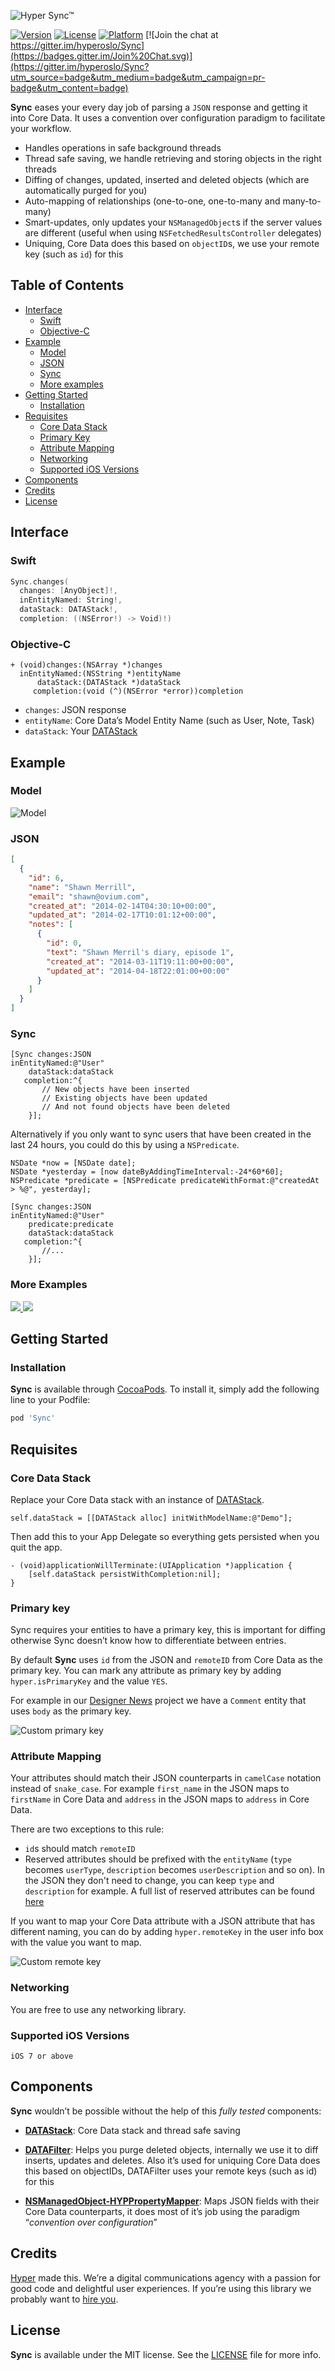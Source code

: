 ![Hyper Sync™](https://raw.githubusercontent.com/hyperoslo/Sync/master/Images/logo-v2.png)

[![Version](https://img.shields.io/cocoapods/v/Sync.svg?style=flat)](http://cocoadocs.org/docsets/Sync)
[![License](https://img.shields.io/cocoapods/l/Sync.svg?style=flat)](http://cocoadocs.org/docsets/Sync)
[![Platform](https://img.shields.io/cocoapods/p/Sync.svg?style=flat)](http://cocoadocs.org/docsets/Sync)
[![Join the chat at https://gitter.im/hyperoslo/Sync](https://badges.gitter.im/Join%20Chat.svg)](https://gitter.im/hyperoslo/Sync?utm_source=badge&utm_medium=badge&utm_campaign=pr-badge&utm_content=badge)

**Sync** eases your every day job of parsing a `JSON` response and getting it into Core Data. It uses a convention over configuration paradigm to facilitate your workflow.

* Handles operations in safe background threads
* Thread safe saving, we handle retrieving and storing objects in the right threads
* Diffing of changes, updated, inserted and deleted objects (which are automatically purged for you)
* Auto-mapping of relationships (one-to-one, one-to-many and many-to-many)
* Smart-updates, only updates your `NSManagedObject`s if the server values are different (useful when using `NSFetchedResultsController` delegates)
* Uniquing, Core Data does this based on `objectID`s, we use your remote key (such as `id`) for this


## Table of Contents

* [Interface](#interface)
  * [Swift](#swift)
  * [Objective-C](#objective-c)
* [Example](#example)
  * [Model](#model)
  * [JSON](#json)
  * [Sync](#sync)
  * [More examples](#more-examples)
* [Getting Started](#getting-started)
  * [Installation](#installation)
* [Requisites](#requisites)
  * [Core Data Stack](#core-data-stack)
  * [Primary Key](#primary-key)
  * [Attribute Mapping](#attribute-mapping)
  * [Networking](#networking)
  * [Supported iOS Versions](#supported-ios-versions)
* [Components](#components)
* [Credits](#credits)
* [License](#license)


## Interface

### Swift

```swift
Sync.changes(
  changes: [AnyObject]!,
  inEntityNamed: String!,
  dataStack: DATAStack!,
  completion: ((NSError!) -> Void)!)
```

### Objective-C

```objc
+ (void)changes:(NSArray *)changes
  inEntityNamed:(NSString *)entityName
      dataStack:(DATAStack *)dataStack
     completion:(void (^)(NSError *error))completion
```

* `changes`: JSON response
* `entityName`: Core Data’s Model Entity Name (such as User, Note, Task)
* `dataStack`: Your [DATAStack](https://github.com/3lvis/DATAStack)


## Example

### Model

![Model](https://raw.githubusercontent.com/hyperoslo/Sync/master/Images/sync-model.png)

### JSON

```json
[
  {
    "id": 6,
    "name": "Shawn Merrill",
    "email": "shawn@ovium.com",
    "created_at": "2014-02-14T04:30:10+00:00",
    "updated_at": "2014-02-17T10:01:12+00:00",
    "notes": [
      {
        "id": 0,
        "text": "Shawn Merril's diary, episode 1",
        "created_at": "2014-03-11T19:11:00+00:00",
        "updated_at": "2014-04-18T22:01:00+00:00"
      }
    ]
  }
]
```

### Sync

```objc
[Sync changes:JSON
inEntityNamed:@"User"
    dataStack:dataStack
   completion:^{
       // New objects have been inserted
       // Existing objects have been updated
       // And not found objects have been deleted
    }];
```

Alternatively if you only want to sync users that have been created in the last 24 hours, you could do this by using a `NSPredicate`.

```objc
NSDate *now = [NSDate date];
NSDate *yesterday = [now dateByAddingTimeInterval:-24*60*60];
NSPredicate *predicate = [NSPredicate predicateWithFormat:@"createdAt > %@", yesterday];

[Sync changes:JSON
inEntityNamed:@"User"
    predicate:predicate
    dataStack:dataStack
   completion:^{
       //...
    }];
```

### More Examples

<a href="https://github.com/hyperoslo/Sync/tree/master/Examples/AppNet/README.md">
  <img src="https://raw.githubusercontent.com/hyperoslo/Sync/master/Images/APPNET-v3.png" />
</a>

<a href="https://github.com/hyperoslo/Sync/tree/master/Examples/DesignerNews/README.md">
  <img src="https://raw.githubusercontent.com/hyperoslo/Sync/master/Images/DN-v4.png" />
</a>


## Getting Started

### Installation

**Sync** is available through [CocoaPods](http://cocoapods.org). To install it, simply add the following line to your Podfile:

```ruby
pod 'Sync'
```

## Requisites

### Core Data Stack

Replace your Core Data stack with an instance of [DATAStack](https://github.com/3lvis/DATAStack).

```objc
self.dataStack = [[DATAStack alloc] initWithModelName:@"Demo"];
```

Then add this to your App Delegate so everything gets persisted when you quit the app.
```objc
- (void)applicationWillTerminate:(UIApplication *)application {
    [self.dataStack persistWithCompletion:nil];
}
```

### Primary key

Sync requires your entities to have a primary key, this is important for diffing otherwise Sync doesn’t know how to differentiate between entries.

By default **Sync** uses `id` from the JSON and `remoteID` from Core Data as the primary key. You can mark any attribute as primary key by adding `hyper.isPrimaryKey` and the value `YES`.

For example in our [Designer News](https://github.com/hyperoslo/Sync/tree/master/Examples/DesignerNews) project we have a `Comment` entity that uses `body` as the primary key.

![Custom primary key](https://raw.githubusercontent.com/hyperoslo/Sync/master/Images/custom-primary-key-v2.png)

### Attribute Mapping

Your attributes should match their JSON counterparts in `camelCase` notation instead of `snake_case`. For example `first_name` in the JSON maps to `firstName` in Core Data and `address` in the JSON maps to `address` in Core Data.

There are two exceptions to this rule:

* `id`s should match `remoteID`
* Reserved attributes should be prefixed with the `entityName` (`type` becomes `userType`, `description` becomes `userDescription` and so on). In the JSON they don't need to change, you can keep `type` and `description` for example. A full list of reserved attributes can be found [here](https://github.com/hyperoslo/NSManagedObject-HYPPropertyMapper/blob/master/Source/NSManagedObject%2BHYPPropertyMapper.m#L265)

If you want to map your Core Data attribute with a JSON attribute that has different naming, you can do by adding `hyper.remoteKey` in the user info box with the value you want to map.

![Custom remote key](https://raw.githubusercontent.com/hyperoslo/Sync/master/Images/custom-remote-key-v2.png)

### Networking

You are free to use any networking library.

### Supported iOS Versions

`iOS 7 or above`


## Components

**Sync** wouldn’t be possible without the help of this *fully tested* components:

* [**DATAStack**](https://github.com/3lvis/DATAStack): Core Data stack and thread safe saving

* [**DATAFilter**](https://github.com/3lvis/DATAFilter): Helps you purge deleted objects, internally we use it to diff inserts, updates and deletes. Also it’s used for uniquing Core Data does this based on objectIDs, DATAFilter uses your remote keys (such as id) for this

* [**NSManagedObject-HYPPropertyMapper**](https://github.com/hyperoslo/NSManagedObject-HYPPropertyMapper): Maps JSON fields with their Core Data counterparts, it does most of it’s job using the paradigm “_convention over configuration_”


## Credits

[Hyper](http://hyper.no) made this. We’re a digital communications agency with a passion for good code and delightful user experiences. If you’re using this library we probably want to [hire you](https://github.com/hyperoslo/iOS-playbook/blob/master/HYPER_RECIPES.md).


## License

**Sync** is available under the MIT license. See the [LICENSE](https://github.com/hyperoslo/Sync/blob/master/LICENSE.md) file for more info.
